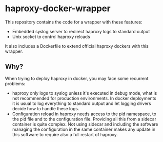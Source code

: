 haproxy-docker-wrapper
======================

This repository contains the code for a wrapper with these features:

* Embedded syslog server to redirect haproxy logs to standard output
* Unix socket to control haproxy reloads

It also includes a Dockerfile to extend official haproxy dockers with
this wrapper.

Why?
----

When trying to deploy haproxy in docker, you may face some recurrent problems:

* haproxy only logs to syslog unless it's executed in debug mode, what is not
  recommended for production environments. In docker deployments it is usual to
  log everything to standard output and let logging drivers decide how to
  handle these logs.
* Configuration reload in haproxy needs access to the pid namespace, to the
  pid file and to the configuration file. Providing all this from a sidecar
  container is quite complex. Not using sidecar and including the software
  managing the configuration in the same container makes any update in this
  software to require also a full restart of haproxy.
